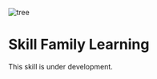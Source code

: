 ![tree](https://github.com/henridbr/Skill_Family_Learning/blob/master/images/arbre1.jpg)
# Skill Family Learning
This skill is under development.

